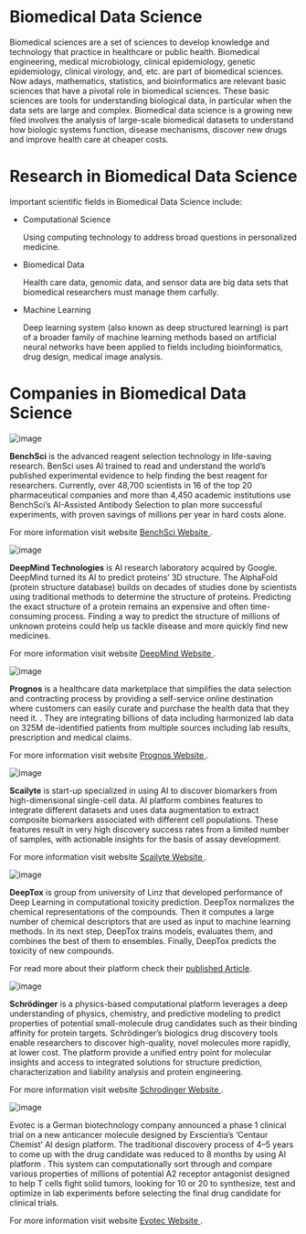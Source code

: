 # Biomedical Data Science
Biomedical sciences are a set of sciences to develop knowledge and technology that practice in healthcare or public health.  Biomedical engineering, medical microbiology, clinical epidemiology, genetic epidemiology, clinical virology, and, etc. are part of biomedical sciences.  Now adays, mathematics, statistics, and bioinformatics are relevant basic sciences that have a pivotal role in biomedical sciences. These basic sciences are tools for understanding biological data, in particular when the data sets are large and complex. 
Biomedical data science is a growing new filed involves the analysis of large-scale biomedical datasets to understand how biologic systems function, disease mechanisms, discover new drugs and improve health care at cheaper costs. 
# Research in Biomedical Data Science
Important scientific fields in Biomedical Data Science include:
- Computational Science

  Using computing technology to address broad questions in personalized medicine.

- Biomedical Data


  Health care data, genomic data, and sensor data are big data sets that biomedical researchers must manage them carfully. 
  
- Machine Learning 

  Deep learning system (also known as deep structured learning) is part of a broader family of machine learning methods based on artificial neural networks have been applied to fields including bioinformatics, drug design, medical image analysis. 

# Companies in Biomedical Data Science

![image](https://user-images.githubusercontent.com/101681195/175839500-ab75cd3b-11f4-4b27-8b6d-036a0b60759a.png)

**BenchSci** is the advanced reagent selection technology in life-saving research. BenSci uses Al trained to read and understand the world’s published experimental evidence to help finding the best reagent for researchers. Currently, over 48,700 scientists in 16 of the top 20 pharmaceutical companies and more than 4,450 academic institutions use BenchSci’s AI-Assisted Antibody Selection to plan more successful experiments, with proven savings of millions per year in hard costs alone. 

For more information visit  website [BenchSci Website ](https://www.benchsci.com/).

![image](https://user-images.githubusercontent.com/101681195/176064735-87471e42-4004-4007-b1dc-0771473bfe15.png)

**DeepMind Technologies** is AI research laboratory acquired by Google. DeepMind turned its AI to predict proteins’ 3D structure. The AlphaFold (protein structure database) builds on decades of studies done by scientists using traditional methods to determine the structure of proteins. Predicting the exact structure of a protein remains an expensive and often time-consuming process. Finding a way to predict the structure of millions of unknown proteins could help us tackle disease and more quickly find new medicines. 

For more information visit  website [DeepMind Website ](https://www.deepmind.com/).


![image](https://user-images.githubusercontent.com/101681195/175840823-139c978c-b262-4b05-a38d-a859245d3075.png)

**Prognos** is a healthcare data marketplace that simplifies the data selection and contracting process by providing a self-service online destination where customers can easily curate and purchase the health data that they need it. . They are integrating billions of data including harmonized lab data on 325M de-identified patients from multiple sources including lab results, prescription and medical claims. 

For more information visit  website [Prognos Website ](https://prognoshealth.com/).

![image](https://user-images.githubusercontent.com/101681195/176063626-33810c67-02d3-4e01-8e95-d863511d56bb.png)

**Scailyte** is start-up specialized in using AI to discover biomarkers from high-dimensional single-cell data. AI platform combines features to integrate different datasets and uses data augmentation to extract composite biomarkers associated with different cell populations. These features result in very high discovery success rates from a limited number of samples, with actionable insights for the basis of assay development.

For more information visit  website [Scailyte Website ](https://scailyte.com/).

![image](https://user-images.githubusercontent.com/101681195/176069107-1289ce16-51ac-4081-9d15-223de856e324.png)


**DeepTox** is group from university of Linz that developed performance of Deep Learning in computational toxicity prediction. DeepTox normalizes the chemical representations of the compounds. Then it computes a large number of chemical descriptors that are used as input to machine learning methods. In its next step, DeepTox trains models, evaluates them, and combines the best of them to ensembles. Finally, DeepTox predicts the toxicity of new compounds.

For read more about their platform check their [published Article](https://www.frontiersin.org/articles/10.3389/fenvs.2015.00080/full).

![image](https://user-images.githubusercontent.com/101681195/176071775-b5efbf4f-27cb-43e7-89eb-67741324e647.png)

**Schrödinger** is a physics-based computational platform leverages a deep understanding of physics, chemistry, and predictive modeling to predict properties of potential small-molecule drug candidates such as their binding affinity for protein targets. Schrödinger’s biologics drug discovery tools enable researchers to discover high-quality, novel molecules more rapidly, at lower cost. The platform provide a unified entry point for molecular insights and access to integrated solutions for structure prediction, characterization and liability analysis and protein engineering.

For more information visit  website [Schrodinger Website ](https://www.schrodinger.com/).

![image](https://user-images.githubusercontent.com/101681195/176072555-7e041029-7b28-4da2-a9fc-a313203789cf.png)

Evotec is a German biotechnology company announced a phase 1 clinical trial on a new anticancer molecule designed by Exscientia’s ‘Centaur Chemist’ AI design platform. The traditional discovery process of  4–5 years to come up with the drug candidate was reduced to 8 months by using AI platform . This system can computationally sort through and compare various properties of millions of potential A2 receptor antagonist designed to help T cells fight solid tumors, looking for 10 or 20 to synthesize, test and optimize in lab experiments before selecting the final drug candidate for clinical trials.

For more information visit  website [Evotec Website ](https://www.evotec.com/en).


